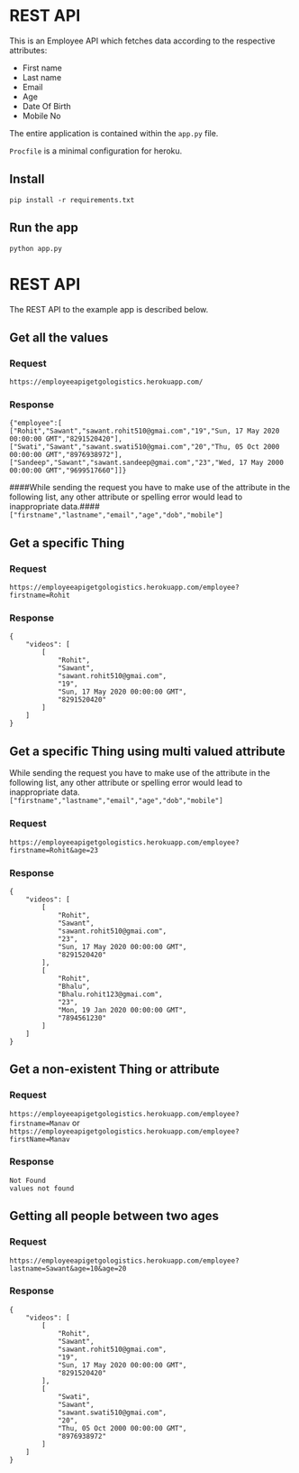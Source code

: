 # REST API 

This is an Employee API which fetches data according to the respective attributes:
* First name
* Last name
* Email
* Age
* Date Of Birth
* Mobile No

The entire application is contained within the `app.py` file.

`Procfile` is a minimal configuration for heroku.


## Install

    pip install -r requirements.txt

## Run the app

    python app.py


# REST API

The REST API to the example app is described below.

## Get all the values

### Request

`https://employeeapigetgologistics.herokuapp.com/`


### Response

    {"employee":[
    ["Rohit","Sawant","sawant.rohit510@gmai.com","19","Sun, 17 May 2020 00:00:00 GMT","8291520420"],
    ["Swati","Sawant","sawant.swati510@gmai.com","20","Thu, 05 Oct 2000 00:00:00 GMT","8976938972"],
    ["Sandeep","Sawant","sawant.sandeep@gmai.com","23","Wed, 17 May 2000 00:00:00 GMT","9699517660"]]}

####While sending the request you have to make use of the attribute in the following list, any other attribute or spelling error would lead to inappropriate data.####
`["firstname","lastname","email","age","dob","mobile"]`

## Get a specific Thing

### Request

`https://employeeapigetgologistics.herokuapp.com/employee?firstname=Rohit`

### Response
    {
        "videos": [
            [
                "Rohit",
                "Sawant",
                "sawant.rohit510@gmai.com",
                "19",
                "Sun, 17 May 2020 00:00:00 GMT",
                "8291520420"
            ]
        ]
    }


## Get a specific Thing using multi valued attribute
While sending the request you have to make use of the attribute in the following list, any other attribute or spelling error would lead to inappropriate data.
`["firstname","lastname","email","age","dob","mobile"]`

### Request

`https://employeeapigetgologistics.herokuapp.com/employee?firstname=Rohit&age=23`

### Response
    {
        "videos": [
            [
                "Rohit",
                "Sawant",
                "sawant.rohit510@gmai.com",
                "23",
                "Sun, 17 May 2020 00:00:00 GMT",
                "8291520420"
            ],
            [
                "Rohit",
                "Bhalu",
                "Bhalu.rohit123@gmai.com",
                "23",
                "Mon, 19 Jan 2020 00:00:00 GMT",
                "7894561230"
            ]
        ]
    }


## Get a non-existent Thing or attribute

### Request

`https://employeeapigetgologistics.herokuapp.com/employee?firstname=Manav`
                            or
`https://employeeapigetgologistics.herokuapp.com/employee?firstName=Manav`


### Response

    Not Found
    values not found

## Getting all people between two ages

### Request

`https://employeeapigetgologistics.herokuapp.com/employee?lastname=Sawant&age=10&age=20`

### Response

    {
        "videos": [
            [
                "Rohit",
                "Sawant",
                "sawant.rohit510@gmai.com",
                "19",
                "Sun, 17 May 2020 00:00:00 GMT",
                "8291520420"
            ],
            [
                "Swati",
                "Sawant",
                "sawant.swati510@gmai.com",
                "20",
                "Thu, 05 Oct 2000 00:00:00 GMT",
                "8976938972"
            ]
        ]
    }

